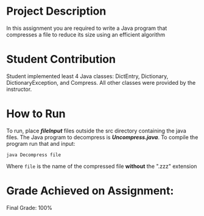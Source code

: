 # Project Description
In this assignment you are required to write a Java program that compresses a file to reduce its size using an efficient algorithm

# Student Contribution
Student implemented least 4 Java classes: DictEntry, Dictionary, DictionaryException, and Compress.  All other classes were provided by the instructor.

# How to Run
To run, place ***fileInput*** files outside the src directory containing the java files. The Java program to decompress is ***Uncompress.java***. To compile the program run that and input:

`java Decompress file`

Where `file` is the name of the compressed file **without** the ".zzz" extension

# Grade Achieved on Assignment:
Final Grade: 100%
